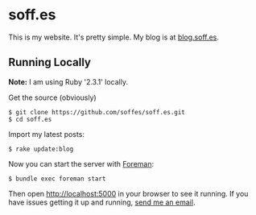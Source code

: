# soff.es

This is my website. It's pretty simple. My blog is at [blog.soff.es](https://blog.soff.es).

## Running Locally

**Note:** I am using Ruby '2.3.1' locally.

Get the source (obviously)

    $ git clone https://github.com/soffes/soff.es.git
    $ cd soff.es

Import my latest posts:

    $ rake update:blog

Now you can start the server with [Foreman](https://github.com/theforeman/foreman):

    $ bundle exec foreman start

Then open <http://localhost:5000> in your browser to see it running. If you have issues getting it up and running, [send me an email](mailto:sam@soff.es).
